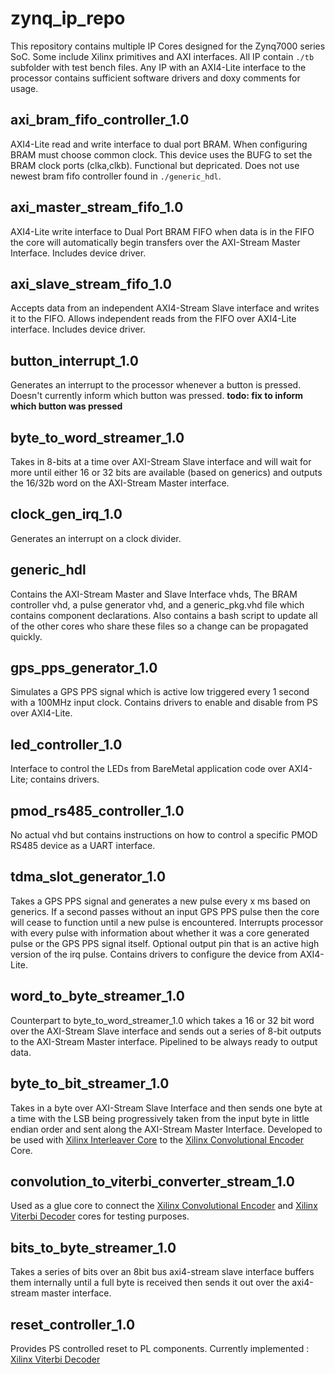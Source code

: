 zynq_ip_repo
============

This repository contains multiple IP Cores designed for the Zynq7000 series SoC. Some include Xilinx primitives and AXI interfaces. All IP contain `./tb` subfolder with test bench files. Any IP with an AXI4-Lite interface to the processor contains sufficient software drivers and doxy comments for usage.

axi_bram_fifo_controller_1.0
----------------------------
AXI4-Lite read and write interface to dual port BRAM. When configuring BRAM must choose common clock. This device uses the BUFG to set the BRAM clock ports (clka,clkb). Functional but depricated. Does not use newest bram fifo controller found in `./generic_hdl`. 

axi_master_stream_fifo_1.0
--------------------------
AXI4-Lite write interface to Dual Port BRAM FIFO when data is in the FIFO the core will automatically begin transfers over the AXI-Stream Master Interface. Includes device driver.

axi_slave_stream_fifo_1.0
-------------------------
Accepts data from an independent AXI4-Stream Slave interface and writes it to the FIFO. Allows independent reads from the FIFO over AXI4-Lite interface. Includes device driver.

button_interrupt_1.0
--------------------
Generates an interrupt to the processor whenever a button is pressed. Doesn't currently inform which button was pressed. **todo: fix to inform which button was pressed**

byte_to_word_streamer_1.0
-------------------------
Takes in 8-bits at a time over AXI-Stream Slave interface and will wait for more until either 16 or 32 bits are available (based on generics) and outputs the 16/32b word on the AXI-Stream Master interface.

clock_gen_irq_1.0
-----------------
Generates an interrupt on a clock divider.

generic_hdl
-----------
Contains the AXI-Stream Master and Slave Interface vhds, The BRAM controller vhd, a pulse generator vhd, and a generic_pkg.vhd file which contains component declarations. Also contains a bash script to update all of the other cores who share these files so a change can be propagated quickly.

gps_pps_generator_1.0
---------------------
Simulates a GPS PPS signal which is active low triggered every 1 second with a 100MHz input clock. Contains drivers to enable and disable from PS over AXI4-Lite.

led_controller_1.0
------------------
Interface to control the LEDs from BareMetal application code over AXI4-Lite; contains drivers. 

pmod_rs485_controller_1.0
-------------------------
No actual vhd but contains instructions on how to control a specific PMOD RS485 device as a UART interface.

tdma_slot_generator_1.0
-----------------------
Takes a GPS PPS signal and generates a new pulse every x ms based on generics. If a second passes without an input GPS PPS pulse then the core will cease to function until a new pulse is encountered. Interrupts processor with every pulse with information about whether it was a core generated pulse or the GPS PPS signal itself. Optional output pin that is an active high version of the irq pulse. Contains drivers to configure the device from AXI4-Lite.

word_to_byte_streamer_1.0
-------------------------
Counterpart to byte_to_word_streamer_1.0 which takes a 16 or 32 bit word over the AXI-Stream Slave interface and sends out a series of 8-bit outputs to the AXI-Stream Master interface. Pipelined to be always ready to output data.

byte_to_bit_streamer_1.0
------------------------
Takes in a byte over AXI-Stream Slave Interface and then sends one byte at a time with the LSB being progressively taken from the input byte in little endian order and sent along the AXI-Stream Master Interface. Developed to be used with [Xilinx Interleaver Core](https://www.xilinx.com/support/documentation/ip_documentation/sid/v8_0/pg049-sid.pdf) to the [Xilinx Convolutional Encoder](https://www.xilinx.com/support/documentation/ip_documentation/convolution/v9_0/pg026_convolution.pdf) Core.

convolution_to_viterbi_converter_stream_1.0
-------------------------------------------
Used as a glue core to connect the [Xilinx Convolutional Encoder](https://www.xilinx.com/support/documentation/ip_documentation/convolution/v9_0/pg026_convolution.pdf) and [Xilinx Viterbi Decoder](https://www.xilinx.com/support/documentation/ip_documentation/viterbi/v9_1/pg027_viterbi_decoder.pdf) cores for testing purposes.

bits_to_byte_streamer_1.0
----------------------------
Takes a series of bits over an 8bit bus axi4-stream slave interface buffers them internally until a full byte is received then sends it out over the axi4-stream master interface.

reset_controller_1.0
--------------------
Provides PS controlled reset to PL components. Currently implemented : [Xilinx Viterbi Decoder](https://www.xilinx.com/support/documentation/ip_documentation/viterbi/v9_1/pg027_viterbi_decoder.pdf)